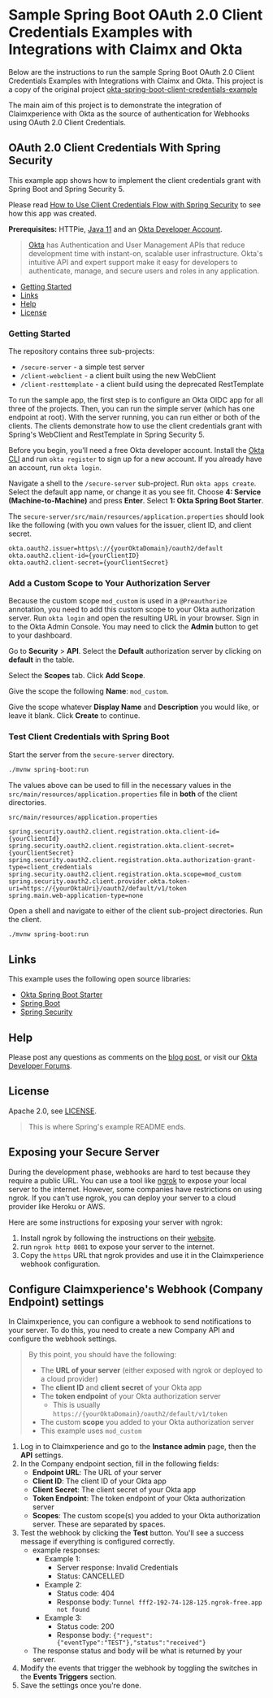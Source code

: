 # Sample Spring Boot OAuth 2.0 Client Credentials Examples with Integrations with Claimx and Okta

Below are the instructions to run the sample Spring Boot OAuth 2.0 Client Credentials Examples with Integrations with Claimx and Okta.
This project is a copy of the original project [okta-spring-boot-client-credentials-example](https://github.com/oktadev/okta-spring-boot-client-credentials-example)

The main aim of this project is
to demonstrate the integration of Claimxperience with Okta as the source of authentication for Webhooks using OAuth 2.0 Client Credentials.

## OAuth 2.0 Client Credentials With Spring Security
 
This example app shows how to implement the client credentials grant with Spring Boot and Spring Security 5.

Please read [How to Use Client Credentials Flow with Spring Security](https://developer.okta.com/blog/2021/05/05/client-credentials-spring-security) to see how this app was created.

**Prerequisites:** HTTPie, [Java 11](https://adoptopenjdk.net/) and an [Okta Developer Account](https://developer.okta.com).

> [Okta](https://developer.okta.com/) has Authentication and User Management APIs that reduce development time with instant-on, scalable user infrastructure. Okta's intuitive API and expert support make it easy for developers to authenticate, manage, and secure users and roles in any application.

* [Getting Started](#getting-started)
* [Links](#links)
* [Help](#help)
* [License](#license)

### Getting Started

The repository contains three sub-projects:

- `/secure-server` - a simple test server
- `/client-webclient` - a client built using the new WebClient
- `/client-resttemplate` - a client build using the deprecated RestTemplate

To run the sample app, the first step is to configure an Okta OIDC app for all three of the projects. Then, you can run the simple server (which has one endpoint at root). With the server running, you can run either or both of the clients. The clients demonstrate how to use the client credentials grant with Spring's WebClient and RestTemplate in Spring Security 5.

Before you begin, you’ll need a free Okta developer account. Install the [Okta CLI](https://cli.okta.com) and run `okta register` to sign up for a new account. If you already have an account, run `okta login`. 

Navigate a shell to the `/secure-server` sub-project. Run `okta apps create`. Select the default app name, or change it as you see fit. Choose **4: Service (Machine-to-Machine)** and press **Enter**. Select **1: Okta Spring Boot Starter**.

The `secure-server/src/main/resources/application.properties` should look like the following (with you own values for the issuer, client ID, and client secret.
```properties
okta.oauth2.issuer=https\://{yourOktaDomain}/oauth2/default
okta.oauth2.client-id={yourClientID}
okta.oauth2.client-secret={yourClientSecret}
```

### Add a Custom Scope to Your Authorization Server

Because the custom scope `mod_custom` is used in a `@Preauthorize` annotation, you need to add this custom scope to your Okta authorization server. Run `okta login` and open the resulting URL in your browser. Sign in to the Okta Admin Console. You may need to click the **Admin** button to get to your dashboard.

Go to **Security** > **API**. Select the **Default** authorization server by clicking on **default** in the table.

Select the **Scopes** tab. Click **Add Scope**.

Give the scope the following **Name**: `mod_custom`.

Give the scope whatever **Display Name** and **Description** you would like, or leave it blank. Click **Create** to continue.

### Test Client Credentials with Spring Boot

Start the server from the `secure-server` directory.
```bash
./mvnw spring-boot:run
```

The values above can be used to fill in the necessary values in the `src/main/resources/application.properties` file in **both** of the client directories.

`src/main/resources/application.properties`
```properties
spring.security.oauth2.client.registration.okta.client-id={yourClientId}
spring.security.oauth2.client.registration.okta.client-secret={yourClientSecret}
spring.security.oauth2.client.registration.okta.authorization-grant-type=client_credentials
spring.security.oauth2.client.registration.okta.scope=mod_custom
spring.security.oauth2.client.provider.okta.token-uri=https://{yourOktaUri}/oauth2/default/v1/token
spring.main.web-application-type=none
```

Open a shell and navigate to either of the client sub-project directories. Run the client.
```bash
./mvnw spring-boot:run
```
## Links

This example uses the following open source libraries:

* [Okta Spring Boot Starter](https://github.com/okta/okta-spring-boot)
* [Spring Boot](https://spring.io/projects/spring-boot)
* [Spring Security](https://spring.io/projects/spring-security)

## Help

Please post any questions as comments on the [blog post](https://developer.okta.com/blog/2021/05/05/client-credentials-spring-security), or visit our [Okta Developer Forums](https://devforum.okta.com/).

## License

Apache 2.0, see [LICENSE](LICENSE).

> This is where Spring's example README ends.

## Exposing your Secure Server

During the development phase, webhooks are hard to test because they require a public URL.
You can use a tool like [ngrok](https://ngrok.com/) to expose your local server to the internet.
However, some companies have restrictions on using ngrok. If you can't use ngrok, you can deploy your server to a cloud provider like Heroku or AWS.

Here are some instructions for exposing your server with ngrok:

1. Install ngrok by following the instructions on their [website](https://ngrok.com/download).
2. run `ngrok http 8081` to expose your server to the internet.
3. Copy the `https` URL that ngrok provides and use it in the Claimxperience webhook configuration.

## Configure Claimxperience's Webhook (Company Endpoint) settings

In Claimxperience, you can configure a webhook to send notifications to your server.
To do this, you need to create a new Company API and configure the webhook settings.

> By this point, you should have the following:
>
> * The **URL of your server** (either exposed with ngrok or deployed to a cloud provider)
> * The **client ID** and **client secret** of your Okta app
> * The **token endpoint** of your Okta authorization server
>   * This is usually `https://{yourOktaDomain}/oauth2/default/v1/token`
> * The custom **scope** you added to your Okta authorization server
> * This example uses `mod_custom`

1. Log in to Claimxperience and go to the **Instance admin** page, then the **API** settings.
2. In the Company endpoint section, fill in the following fields:
   * **Endpoint URL**: The URL of your server
   * **Client ID**: The client ID of your Okta app
   * **Client Secret**: The client secret of your Okta app
   * **Token Endpoint**: The token endpoint of your Okta authorization server
   * **Scopes**: The custom scope(s) you added to your Okta authorization server. These are separated by spaces.
3. Test the webhook by clicking the **Test** button. You'll see a success message if everything is configured correctly.
   - example responses:
     - Example 1: 
       - Server response: Invalid Credentials
       - Status: CANCELLED
     - Example 2:
       - Status code: 404
       - Response body: `Tunnel fff2-192-74-128-125.ngrok-free.app not found`
     - Example 3:
       - Status code: 200
       - Response body: `{"request":{"eventType":"TEST"},"status":"received"}`
   - The response status and body will be what is returned by your server.
4. Modify the events that trigger the webhook by toggling the switches in the **Events Triggers** section.
5. Save the settings once you're done.

